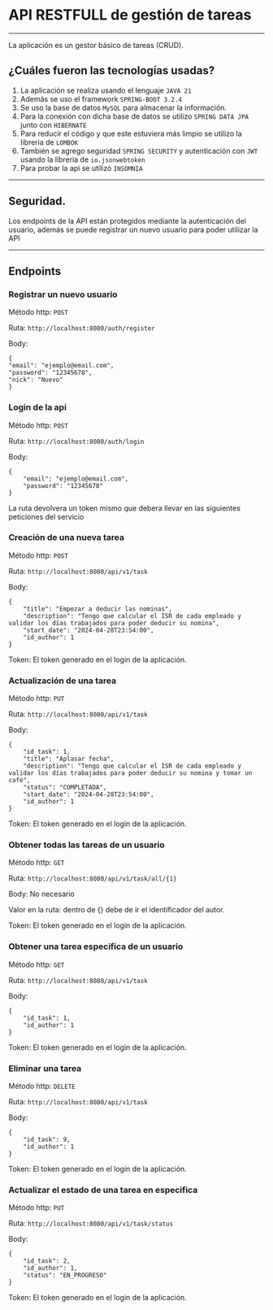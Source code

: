 # API RESTFULL de gestión de tareas

---

La aplicación es un gestor básico de tareas (CRUD).

## ¿Cuáles fueron las tecnologías usadas?

1. La aplicación se realiza usando el lenguaje `JAVA 21`
2. Además se uso el framework `SPRING-BOOT 3.2.4` 
3. Se uso la base de datos `MySQL` para almacenar la información.
4. Para la conexión con dicha base de datos se utilizo `SPRING DATA JPA` junto con `HIBERNATE`
5. Para reducir el código y que este estuviera más limpio se utilizo la libreria de `LOMBOK`
6. También se agrego seguridad `SPRING SECURITY` y autenticación con `JWT` usando la libreria de  `io.jsonwebtoken`
7. Para probar la api se utilizó `INSOMNIA`
---

## Seguridad.

Los endpoints de la API están protegidos mediante la autenticación del usuario, además se puede registrar un nuevo usuario para poder utilizar la API

___

## Endpoints

### Registrar un nuevo usuario

Método http: `POST`

Ruta: `http://localhost:8080/auth/register`

Body: 
```
{
"email": "ejemplo@email.com",
"password": "12345678",
"nick": "Nuevo"
}
```

### Login de la api

Método http: `POST`

Ruta: `http://localhost:8080/auth/login`

Body:
```
{
	"email": "ejemplo@email.com",
	"password": "12345678"
}
```
La ruta devolvera un token mismo que debera llevar en las siguientes peticiones del servicio

### Creación de una nueva tarea

Método http: `POST`

Ruta: `http://localhost:8080/api/v1/task`

Body:
```
{
	"title": "Empezar a deducir las nominas",
	"description": "Tengo que calcular el ISR de cada empleado y validar los días trabajados para poder deducir su nomina",
	"start_date": "2024-04-28T23:54:00",
	"id_author": 1
}
```

Token: El token generado en el login de la aplicación.

### Actualización de una tarea

Método http: `PUT`

Ruta: `http://localhost:8080/api/v1/task`

Body:
```
{
	"id_task": 1,
	"title": "Aplasar fecha",
	"description": "Tengo que calcular el ISR de cada empleado y validar los días trabajados para poder deducir su nomina y tomar un café",
	"status": "COMPLETADA",
	"start_date": "2024-04-28T23:54:00",
	"id_author": 1
}
```
Token: El token generado en el login de la aplicación.

### Obtener todas las tareas de un usuario

Método http: `GET`

Ruta: `http://localhost:8080/api/v1/task/all/{1}`

Body: No necesario

Valor en la ruta: dentro de {} debe de ir el identificador del autor.

Token: El token generado en el login de la aplicación.

### Obtener una tarea especifica de un usuario

Método http: `GET`

Ruta: `http://localhost:8080/api/v1/task`

Body: 
```
{
	"id_task": 1,
	"id_author": 1
}
```

Token: El token generado en el login de la aplicación.

### Eliminar una tarea

Método http: `DELETE`

Ruta: `http://localhost:8080/api/v1/task`

Body:
```
{
	"id_task": 9,
	"id_author": 1
}
```

Token: El token generado en el login de la aplicación.

### Actualizar el estado de una tarea en especifica

Método http: `PUT`

Ruta: `http://localhost:8080/api/v1/task/status`

Body:
```
{
	"id_task": 2,
	"id_author": 1,
	"status": "EN_PROGRESO"
}
```

Token: El token generado en el login de la aplicación.

